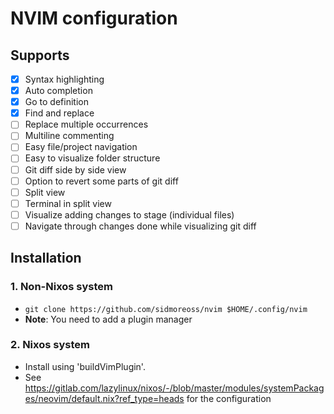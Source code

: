# NVIM configuration

## Supports

- [x] Syntax highlighting
- [x] Auto completion
- [x] Go to definition
- [x] Find and replace
- [ ] Replace multiple occurrences
- [ ] Multiline commenting
- [ ] Easy file/project navigation
- [ ] Easy to visualize folder structure
- [ ] Git diff side by side view
- [ ] Option to revert some parts of git diff
- [ ] Split view
- [ ] Terminal in split view
- [ ] Visualize adding changes to stage (individual files)
- [ ] Navigate through changes done while visualizing git diff

## Installation

### 1. Non-Nixos system

- ```git clone https://github.com/sidmoreoss/nvim $HOME/.config/nvim```
- **Note**: You need to add a plugin manager

### 2. Nixos system

- Install using 'buildVimPlugin'.
- See <https://gitlab.com/lazylinux/nixos/-/blob/master/modules/systemPackages/neovim/default.nix?ref_type=heads> for the configuration
  
